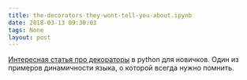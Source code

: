 ```yaml
---
title: the-decorators-they-wont-tell-you-about.ipynb
date: 2018-03-13 09:30:03
tags: None
layout: post
---
```


[Интересная статья про декораторы](https://github.com/hchasestevens/hchasestevens.github.io/blob/master/notebooks/the-decorators-they-wont-tell-you-about.ipynb) в python для новичков.  Один из примеров динамичности языка, о которой всегда нужно помнить.

